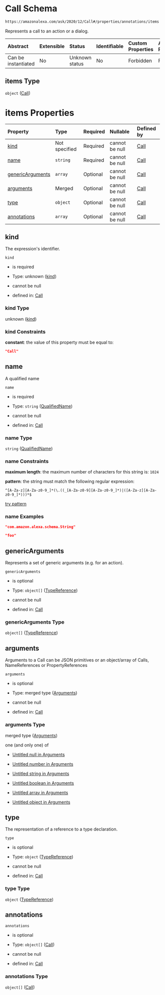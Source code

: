 # Call Schema

```txt
https://amazonalexa.com/ask/2020/12/Call#/properties/annotations/items
```

Represents a call to an action or a dialog.

| Abstract            | Extensible | Status         | Identifiable | Custom Properties | Additional Properties | Access Restrictions | Defined In                                                                     |
| :------------------ | :--------- | :------------- | :----------- | :---------------- | :-------------------- | :------------------ | :----------------------------------------------------------------------------- |
| Can be instantiated | No         | Unknown status | No           | Forbidden         | Forbidden             | none                | [TypeReference.json*](../../schemas/TypeReference.json "open original schema") |

## items Type

`object` ([Call](typereference-properties-annotations-call.md))

# items Properties

| Property                              | Type          | Required | Nullable       | Defined by                                                                                                                      |
| :------------------------------------ | :------------ | :------- | :------------- | :------------------------------------------------------------------------------------------------------------------------------ |
| [kind](#kind)                         | Not specified | Required | cannot be null | [Call](call-properties-kind.md "https://amazonalexa.com/ask/2020/12/Call#/properties/kind")                                     |
| [name](#name)                         | `string`      | Required | cannot be null | [Call](actiondeclaration-properties-qualifiedname.md "https://amazonalexa.com/ask/2020/12/QualifiedName#/properties/name")      |
| [genericArguments](#genericarguments) | `array`       | Optional | cannot be null | [Call](call-properties-genericarguments.md "https://amazonalexa.com/ask/2020/12/GenericArguments#/properties/genericArguments") |
| [arguments](#arguments)               | Merged        | Optional | cannot be null | [Call](call-properties-arguments.md "https://amazonalexa.com/ask/2020/12/Arguments#/properties/arguments")                      |
| [type](#type)                         | `object`      | Optional | cannot be null | [Call](actiondeclaration-properties-typereference.md "https://amazonalexa.com/ask/2020/12/TypeReference#/properties/type")      |
| [annotations](#annotations)           | `array`       | Optional | cannot be null | [Call](call-properties-annotations.md "https://amazonalexa.com/ask/2020/12/Call#/properties/annotations")                       |

## kind

The expression's identifier.

`kind`

*   is required

*   Type: unknown ([kind](call-properties-kind.md))

*   cannot be null

*   defined in: [Call](call-properties-kind.md "https://amazonalexa.com/ask/2020/12/Call#/properties/kind")

### kind Type

unknown ([kind](call-properties-kind.md))

### kind Constraints

**constant**: the value of this property must be equal to:

```json
"Call"
```

## name

A qualified name

`name`

*   is required

*   Type: `string` ([QualifiedName](actiondeclaration-properties-qualifiedname.md))

*   cannot be null

*   defined in: [Call](actiondeclaration-properties-qualifiedname.md "https://amazonalexa.com/ask/2020/12/QualifiedName#/properties/name")

### name Type

`string` ([QualifiedName](actiondeclaration-properties-qualifiedname.md))

### name Constraints

**maximum length**: the maximum number of characters for this string is: `1024`

**pattern**: the string must match the following regular expression: 

```regexp
^[A-Za-z][A-Za-z0-9_]*(\.((_[A-Za-z0-9][A-Za-z0-9_]*)|([A-Za-z][A-Za-z0-9_]*)))*$
```

[try pattern](https://regexr.com/?expression=%5E%5BA-Za-z%5D%5BA-Za-z0-9\_%5D\*\(%5C.\(\(\_%5BA-Za-z0-9%5D%5BA-Za-z0-9\_%5D\*\)%7C\(%5BA-Za-z%5D%5BA-Za-z0-9\_%5D\*\)\)\)\*%24 "try regular expression with regexr.com")

### name Examples

```json
"com.amazon.alexa.schema.String"
```

```json
"foo"
```

## genericArguments

Represents a set of generic arguments (e.g. for an action).

`genericArguments`

*   is optional

*   Type: `object[]` ([TypeReference](actiondeclaration-properties-typereference.md))

*   cannot be null

*   defined in: [Call](call-properties-genericarguments.md "https://amazonalexa.com/ask/2020/12/GenericArguments#/properties/genericArguments")

### genericArguments Type

`object[]` ([TypeReference](actiondeclaration-properties-typereference.md))

## arguments

Arguments to a Call can be JSON primitives or an object/array of Calls, NameReferences or PropertyReferences

`arguments`

*   is optional

*   Type: merged type ([Arguments](call-properties-arguments.md))

*   cannot be null

*   defined in: [Call](call-properties-arguments.md "https://amazonalexa.com/ask/2020/12/Arguments#/properties/arguments")

### arguments Type

merged type ([Arguments](call-properties-arguments.md))

one (and only one) of

*   [Untitled null in Arguments](arguments-oneof-0.md "check type definition")

*   [Untitled number in Arguments](arguments-oneof-1.md "check type definition")

*   [Untitled string in Arguments](arguments-oneof-2.md "check type definition")

*   [Untitled boolean in Arguments](arguments-oneof-3.md "check type definition")

*   [Untitled array in Arguments](arguments-oneof-4.md "check type definition")

*   [Untitled object in Arguments](arguments-oneof-5.md "check type definition")

## type

The representation of a reference to a type declaration.

`type`

*   is optional

*   Type: `object` ([TypeReference](actiondeclaration-properties-typereference.md))

*   cannot be null

*   defined in: [Call](actiondeclaration-properties-typereference.md "https://amazonalexa.com/ask/2020/12/TypeReference#/properties/type")

### type Type

`object` ([TypeReference](actiondeclaration-properties-typereference.md))

## annotations



`annotations`

*   is optional

*   Type: `object[]` ([Call](typereference-properties-annotations-call.md))

*   cannot be null

*   defined in: [Call](call-properties-annotations.md "https://amazonalexa.com/ask/2020/12/Call#/properties/annotations")

### annotations Type

`object[]` ([Call](typereference-properties-annotations-call.md))
